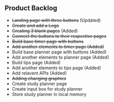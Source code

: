 ## Product Backlog
- ~~Landing page with three buttons~~ (Updated)
- ~~Create and add a Logo~~
- ~~Creating 3 blank pages~~ (Added)
- ~~Connect the buttons to their respective pages~~
- ~~Build base timer page with buttons~~
- ~~Add another elements to timer page (Added)~~
- Build base planner page with buttons (Added) 
- Add another elements to planner page (Added)
- Build tips page (Added)
- Add another elements to tips page (Added)
- Add relavent APIs (Added) 
- ~~Adding changing graphics~~ 
- Create study planner page
- Create input box for study planner 
- Store study planner in local memory 